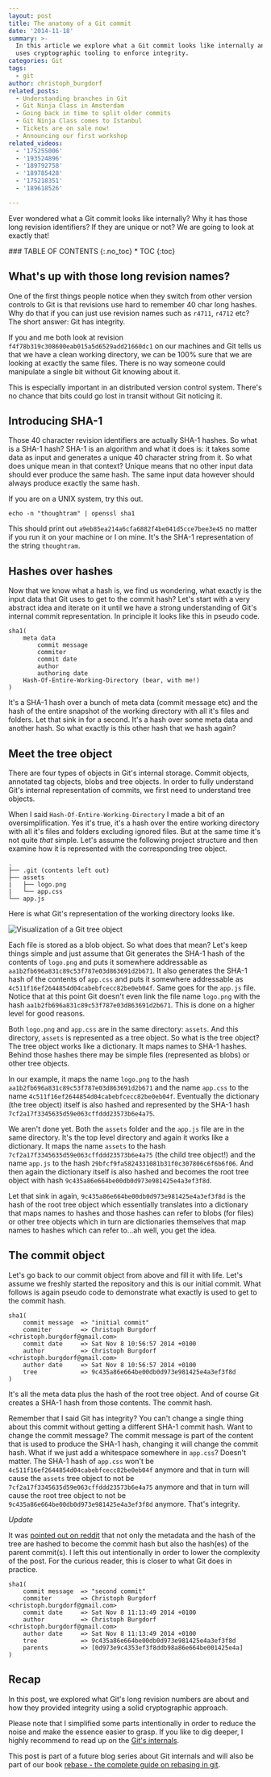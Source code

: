 ```yaml
---
layout: post
title: The anatomy of a Git commit
date: '2014-11-18'
summary: >-
  In this article we explore what a Git commit looks like internally and how Git
  uses cryptographic tooling to enforce integrity.
categories: Git
tags:
  - git
author: christoph_burgdorf
related_posts:
  - Understanding branches in Git
  - Git Ninja Class in Amsterdam
  - Going back in time to split older commits
  - Git Ninja Class comes to Istanbul
  - Tickets are on sale now!
  - Announcing our first workshop
related_videos:
  - '175255006'
  - '193524896'
  - '189792758'
  - '189785428'
  - '175218351'
  - '189618526'

---
```


Ever wondered what a Git commit looks like internally? Why it has those long revision identifiers? If they are unique or not? We are going to look at exactly that!

<div class="thtrm-toc" markdown="1">
### TABLE OF CONTENTS
{:.no_toc}
* TOC
{:toc}
</div>

## What's up with those long revision names?

One of the first things people notice when they switch from other version controls to Git is that revisions use hard to remember 40 char long hashes. Why do that if you can just use revision names such as `r4711`, `r4712` etc? The short answer: Git has integrity. 

If you and me both look at revision `f4f78b319c308600eab015a5d6529add21660dc1` on our machines and Git tells us that we have a clean working directory, we can be 100% sure that we are looking at exactly the same files. There is no way someone could manipulate a single bit without Git knowing about it.

This is especially important in an distributed version control system. There's no chance that bits could go lost in transit without Git noticing it.

## Introducing SHA-1 

Those 40 character revision identifiers are actually SHA-1 hashes. So what is a SHA-1 hash? SHA-1 is an algorithm and what it does is: it takes some data as input and generates a unique 40 character string from it. So what does unique mean in that context? Unique means that no other input data should ever produce the same hash. The same input data however should always produce exactly the same hash.

If you are on a UNIX system, try this out.

`echo -n "thoughtram" | openssl sha1`

This should print out `a9eb85ea214a6cfa6882f4be041d5cce7bee3e45` no matter if you run it on your machine or I on mine. It's the SHA-1 representation of the string `thoughtram`.

## Hashes over hashes

Now that we know what a hash is, we find us wondering, what exactly is the input data that Git uses to get to the commit hash? Let's start with a very abstract idea and iterate on it until we have a strong understanding of Git's internal commit representation. In principle it looks like this in pseudo code.

    sha1(
        meta data
            commit message
            commiter
            commit date
            author
            authoring date
        Hash-Of-Entire-Working-Directory (bear, with me!)
    )

It's a SHA-1 hash over a bunch of meta data (commit message etc) and the hash of the entire snapshot of the working directory with all it's files and folders. Let that sink in for a second. It's a hash over some meta data and another hash. So what exactly is this other hash that we hash again?

## Meet the tree object

There are four types of objects in Git's internal storage. Commit objects, annotated tag objects, blobs and tree objects. In order to fully understand Git's internal representation of commits, we first need to understand tree objects.

When I said `Hash-Of-Entire-Working-Directory` I made a bit of an oversimplification. Yes it's true, it's a hash over the entire working directory with all it's files and folders excluding ignored files. But at the same time it's not quite *that* simple. Let's assume the following project structure and then examine how it is represented with the corresponding tree object.

    .
    ├── .git (contents left out)
    ├── assets
    |   ├── logo.png
    |   └── app.css
    └── app.js

Here is what Git's representation of the working directory looks like.

<img alt="Visualization of a Git tree object" src="/assets/git_tree.png">

Each file is stored as a blob object. So what does that mean? Let's keep things simple and just assume that Git generates the SHA-1 hash of the contents of `logo.png` and puts it somewhere addressable as `aa1b2fb696a831c89c53f787e03d863691d2b671`. It also generates the SHA-1 hash of the contents of `app.css` and puts it somewhere addressable as `4c511f16ef2644854d04cabebfcecc82be0eb04f`. Same goes for the `app.js` file. Notice that at this point Git doesn't even link the file name `logo.png` with the hash `aa1b2fb696a831c89c53f787e03d863691d2b671`. This is done on a higher level for good reasons.

Both `logo.png` and `app.css` are in the same directory: `assets`. And this directory, `assets` is represented as a tree object. So what is the tree object? The tree object works like a dictionary. It maps names to SHA-1 hashes. Behind those hashes there may be simple files (represented as blobs) or other tree objects.

In our example, it maps the name `logo.png` to the hash `aa1b2fb696a831c89c53f787e03d863691d2b671` and the name `app.css` to the name `4c511f16ef2644854d04cabebfcecc82be0eb04f`. Eventually the dictionary (the tree object) itself is also hashed and represented by the SHA-1 hash `7cf2a17f3345635d59e063cffddd23573b6e4a75`.

We aren't done yet. Both the `assets` folder and the `app.js` file are in the same directory. It's the top level directory and again it works like a dictionary. It maps the name `assets` to the hash `7cf2a17f3345635d59e063cffddd23573b6e4a75` (the child tree object!) and the name `app.js` to the hash `29bfcf9fa5824331081b31f0c307806c6f6b6f06`. And then again the dictionary itself is also hashed and becomes the root tree object with hash `9c435a86e664be00db0d973e981425e4a3ef3f8d`.

Let that sink in again, `9c435a86e664be00db0d973e981425e4a3ef3f8d` is the hash of the root tree object which essentially translates into a dictionary that maps names to hashes and those hashes can refer to blobs (for files) or other tree objects which in turn are dictionaries themselves that map names to hashes which can refer to...ah well, you get the idea.

## The commit object

Let's go back to our commit object from above and fill it with life. Let's assume we freshly started the repository and this is our initial commit. What follows is again pseudo code to demonstrate what exactly is used to get to the commit hash.

    sha1(
        commit message  => "initial commit"
        commiter        => Christoph Burgdorf <christoph.burgdorf@gmail.com>
        commit date     => Sat Nov 8 10:56:57 2014 +0100
        author          => Christoph Burgdorf <christoph.burgdorf@gmail.com>
        author date     => Sat Nov 8 10:56:57 2014 +0100
        tree            => 9c435a86e664be00db0d973e981425e4a3ef3f8d
    )

It's all the meta data plus the hash of the root tree object. And of course Git creates a SHA-1 hash from those contents. The commit hash.

Remember that I said Git has integrity? You can't change a single thing about this commit without getting a different SHA-1 commit hash. Want to change the commit message? The commit message is part of the content that is used to produce the SHA-1 hash, changing it will change the commit hash. What if we just add a whitespace somewhere in `app.css`? Doesn't matter. The SHA-1 hash of `app.css` won't be `4c511f16ef2644854d04cabebfcecc82be0eb04f` anymore and that in turn will cause the `assets` tree object to not be `7cf2a17f3345635d59e063cffddd23573b6e4a75` anymore and that in turn will cause the root tree object to not be `9c435a86e664be00db0d973e981425e4a3ef3f8d` anymore. That's integrity.

*Update*

It was [pointed out on reddit](http://www.reddit.com/r/git/comments/2mocvq/the_anatomy_of_a_git_commit/cm6unkp) that not only the metadata and the hash of the tree are hashed to become the commit hash but also the hash(es) of the parent commit(s). I left this out intentionally in order to lower the complexity of the post. For the curious reader, this is closer to what Git does in practice.

    sha1(
        commit message  => "second commit"
        commiter        => Christoph Burgdorf <christoph.burgdorf@gmail.com>
        commit date     => Sat Nov 8 11:13:49 2014 +0100
        author          => Christoph Burgdorf <christoph.burgdorf@gmail.com>
        author date     => Sat Nov 8 11:13:49 2014 +0100
        tree            => 9c435a86e664be00db0d973e981425e4a3ef3f8d
        parents         => [0d973e9c4353ef3f8ddb98a86e664be001425e4a]
    )

## Recap

In this post, we explored what Git's long revision numbers are about and how they provided integrity using a solid cryptographic approach.

Please note that I simplified some parts intentionally in order to reduce the noise and make the essence easier to grasp. If you like to dig deeper, I highly recommend to read up on the [Git's internals](http://git-scm.com/book/en/v2/Git-Internals-Git-Objects).

This post is part of a future blog series about Git internals and will also be part of our book [rebase - the complete guide on rebasing in git](https://leanpub.com/rebase-the-complete-guide-on-rebasing-in-git).

